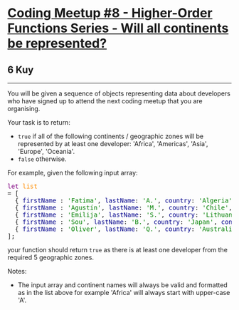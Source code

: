 <h1><a href="https://www.codewars.com/kata/58291fea7ff3f640980000f9">Coding Meetup #8 - Higher-Order Functions Series - Will all continents be represented?</a></h1>
<h2>6 Kuy</h2>
<hr>
<p>You will be given a sequence of objects representing data about developers who have signed up to attend 
the next coding meetup that you are organising.</p>
<p>Your task is to return:</p>
<ul>
<li><code>true</code> if all of the following continents / geographic zones will be represented by at least one developer: 
'Africa', 'Americas', 'Asia', 'Europe', 'Oceania'.</li>
<li><code>false</code> otherwise.</li>
</ul>
<p>For example, given the following input array:</p>
<pre>
<span style="color: purple">let</span> <span style="color: darkorange">list</span> 
= [
  { <span style="color: darkblue">firstName</span> : <span style="color: green">'Fatima'</span>, <span style="color: darkblue">lastName</span>: <span style="color: green">'A.'</span>, <span style="color: darkblue">country</span>: <span style="color: green">'Algeria'</span>, <span style="color: darkblue">continent</span>: <span style="color: green">'Africa'</span>, <span style="color: darkblue">age</span>: <span style="color: green">'25'</span>, <span style="color: darkblue">language</span>: <span style="color: green">'JavaScript'</span> },
  { <span style="color: darkblue">firstName</span> : <span style="color: green">'Agustín'</span>, <span style="color: darkblue">lastName</span>: <span style="color: green">'M.'</span>, <span style="color: darkblue">country</span>: <span style="color: green">'Chile'</span>, <span style="color: darkblue">continent</span>: <span style="color: green">'Americas'</span>, <span style="color: darkblue">age</span>: <span style="color: green">'39'</span>, <span style="color: darkblue">language</span>: <span style="color: green">'Ruby'</span> },
  { <span style="color: darkblue">firstName</span> : <span style="color: green">'Emilija'</span>, <span style="color: darkblue">lastName</span>: <span style="color: green">'S.'</span>, <span style="color: darkblue">country</span>: <span style="color: green">'Lithuania'</span>, <span style="color: darkblue">continent</span>: <span style="color: green">'Europe'</span>, <span style="color: darkblue">age</span>: <span style="color: green">19'</span>, <span style="color: darkblue">language</span>: <span style="color: green">'Python'</span> },
  { <span style="color: darkblue">firstName</span> : <span style="color: green">'Sou'</span>, <span style="color: darkblue">lastName</span>: <span style="color: green">'B.'</span>, <span style="color: darkblue">country</span>: <span style="color: green">'Japan'</span>, <span style="color: darkblue">continent</span>: <span style="color: green">'Asia'</span>, <span style="color: darkblue">age</span>: <span style="color: green">'49'</span>, <span style="color: darkblue">language</span>: <span style="color: green">'PHP'</span> },
  { <span style="color: darkblue">firstName</span> : <span style="color: green">'Oliver'</span>, <span style="color: darkblue">lastName</span>: <span style="color: green">'Q.'</span>, <span style="color: darkblue">country</span>: <span style="color: green">'Australia'</span>, <span style="color: darkblue">continent</span>: <span style="color: green">'Oceania'</span>, <span style="color: darkblue">age</span>: <span style="color: green">'49'</span>, <span style="color: darkblue">language</span>: <span style="color: green">'Java'</span> },
];
</pre>
<p>your function should return <code>true</code> as there is at least one developer from the required 5 geographic zones.</p>
<p>Notes:</p>
<ul>
<li>The input array and continent names will always be valid and formatted as in the list above for example 'Africa'
will always start with upper-case 'A'.</li>
</ul>